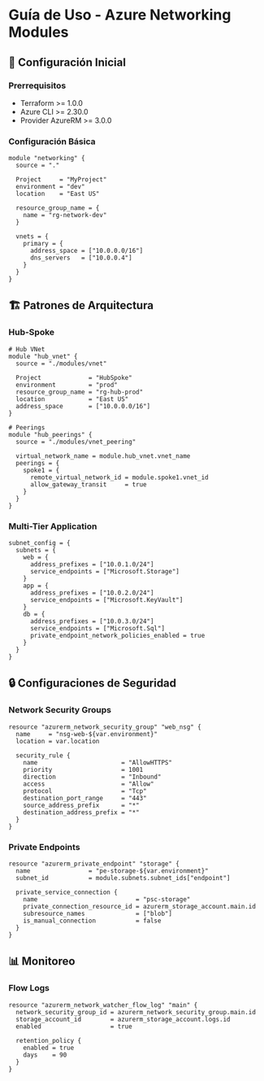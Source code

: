 # Guía de Uso - Azure Networking Modules

## 🚀 Configuración Inicial

### Prerrequisitos
- Terraform >= 1.0.0
- Azure CLI >= 2.30.0
- Provider AzureRM >= 3.0.0

### Configuración Básica

```hcl
module "networking" {
  source = "."
  
  Project     = "MyProject"
  environment = "dev"
  location    = "East US"
  
  resource_group_name = {
    name = "rg-network-dev"
  }
  
  vnets = {
    primary = {
      address_space = ["10.0.0.0/16"]
      dns_servers   = ["10.0.0.4"]
    }
  }
}
```

## 🏗️ Patrones de Arquitectura

### Hub-Spoke
```hcl
# Hub VNet
module "hub_vnet" {
  source = "./modules/vnet"
  
  Project             = "HubSpoke"
  environment         = "prod"
  resource_group_name = "rg-hub-prod"
  location            = "East US"
  address_space       = ["10.0.0.0/16"]
}

# Peerings
module "hub_peerings" {
  source = "./modules/vnet_peering"
  
  virtual_network_name = module.hub_vnet.vnet_name
  peerings = {
    spoke1 = {
      remote_virtual_network_id = module.spoke1.vnet_id
      allow_gateway_transit     = true
    }
  }
}
```

### Multi-Tier Application
```hcl
subnet_config = {
  subnets = {
    web = {
      address_prefixes = ["10.0.1.0/24"]
      service_endpoints = ["Microsoft.Storage"]
    }
    app = {
      address_prefixes = ["10.0.2.0/24"]
      service_endpoints = ["Microsoft.KeyVault"]
    }
    db = {
      address_prefixes = ["10.0.3.0/24"]
      service_endpoints = ["Microsoft.Sql"]
      private_endpoint_network_policies_enabled = true
    }
  }
}
```

## 🔒 Configuraciones de Seguridad

### Network Security Groups
```hcl
resource "azurerm_network_security_group" "web_nsg" {
  name     = "nsg-web-${var.environment}"
  location = var.location
  
  security_rule {
    name                       = "AllowHTTPS"
    priority                   = 1001
    direction                  = "Inbound"
    access                     = "Allow"
    protocol                   = "Tcp"
    destination_port_range     = "443"
    source_address_prefix      = "*"
    destination_address_prefix = "*"
  }
}
```

### Private Endpoints
```hcl
resource "azurerm_private_endpoint" "storage" {
  name                = "pe-storage-${var.environment}"
  subnet_id           = module.subnets.subnet_ids["endpoint"]
  
  private_service_connection {
    name                           = "psc-storage"
    private_connection_resource_id = azurerm_storage_account.main.id
    subresource_names              = ["blob"]
    is_manual_connection           = false
  }
}
```

## 📊 Monitoreo

### Flow Logs
```hcl
resource "azurerm_network_watcher_flow_log" "main" {
  network_security_group_id = azurerm_network_security_group.main.id
  storage_account_id        = azurerm_storage_account.logs.id
  enabled                   = true
  
  retention_policy {
    enabled = true
    days    = 90
  }
}
```